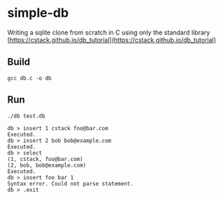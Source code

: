 # simple-db

Writing a sqlite clone from scratch in C using only the standard library
[https://cstack.github.io/db_tutorial](https://cstack.github.io/db_tutorial)

## Build
```
gcc db.c -o db
```

## Run
```
./db test.db

db > insert 1 cstack foo@bar.com
Executed.
db > insert 2 bob bob@example.com
Executed.
db > select
(1, cstack, foo@bar.com)
(2, bob, bob@example.com)
Executed.
db > insert foo bar 1
Syntax error. Could not parse statement.
db > .exit
```
